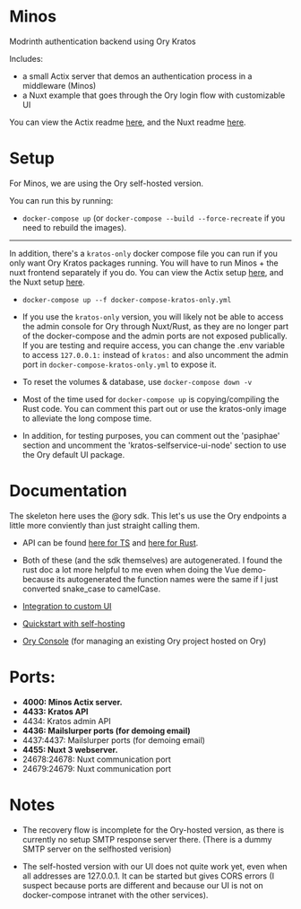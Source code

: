 # Minos
Modrinth authentication backend using Ory Kratos

Includes:
- a small Actix server that demos an authentication process in a middleware (Minos)
- a Nuxt example that goes through the Ory login flow with customizable UI

You can view the Actix readme [here](minos/README.md), and the Nuxt readme [here](pasiphae/README.md).

# Setup



For Minos, we are using the Ory self-hosted version.

You can run this by running:

- `docker-compose up` (or `docker-compose --build --force-recreate` if you need to rebuild the images).

--- 

In addition, there's a `kratos-only` docker compose file you can run if you only want Ory Kratos packages running. You will have to run Minos + the nuxt frontend separately if you do. You can view the Actix setup [here](minos/README.md), and the Nuxt setup [here](pasiphae/README.md).

- `docker-compose up --f docker-compose-kratos-only.yml`

- If you use the `kratos-only` version, you will likely not be able to access the admin console for Ory through Nuxt/Rust, as they are no longer part of the docker-compose and the admin ports are not exposed publically. If you are testing and require access, you can change the .env variable to access `127.0.0.1:` instead of `kratos:` and also uncomment the admin port in `docker-compose-kratos-only.yml` to expose it.

- To reset the volumes & database, use `docker-compose down -v`

- Most of the time used for `docker-compose up` is copying/compiling the Rust code. You can comment this part out or use the kratos-only image to alleviate the long compose time.

- In addition, for testing purposes, you can comment out the 'pasiphae' section and uncomment the 'kratos-selfservice-ui-node' section to use the Ory default UI package.


# Documentation

The skeleton here uses the @ory sdk. This let's us use the Ory endpoints a little more conviently than just straight calling them.
- API can be found [here for TS](https://github.com/ory/sdk/tree/master/clients/client/typescript) and [here for Rust](https://github.com/ory/sdk/blob/master/clients/client/rust/docs/FrontendApi.md#update_settings_flow).
- Both of these (and the sdk themselves) are autogenerated. I found the rust doc a lot more helpful to me even when doing the Vue demo- because its autogenerated the function names were the same if I just converted snake_case to camelCase.

- [Integration to custom UI](https://www.ory.sh/docs/kratos/bring-your-own-ui/custom-ui-basic-integration)

- [Quickstart with self-hosting](https://www.ory.sh/docs/kratos/quickstart)

- [Ory Console](https://console.ory.sh/) (for managing an existing Ory project hosted on Ory)



# Ports:

- **4000: Minos Actix server.**
- **4433: Kratos API**
- 4434: Kratos admin API
- **4436: Mailslurper ports (for demoing email)**
- 4437:4437: Mailslurper ports (for demoing email)
- **4455: Nuxt 3 webserver.**
- 24678:24678: Nuxt communication port
- 24679:24679: Nuxt communication port


# Notes

- The recovery flow is incomplete for the Ory-hosted version, as there is currently no setup SMTP response server there. (There is a dummy SMTP server on the selfhosted verision)

- The self-hosted version with our UI does not quite work yet, even when all addresses are 127.0.0.1. It can be started but gives CORS errors (I suspect because ports are different and because our UI is not on docker-compose intranet with the other services).